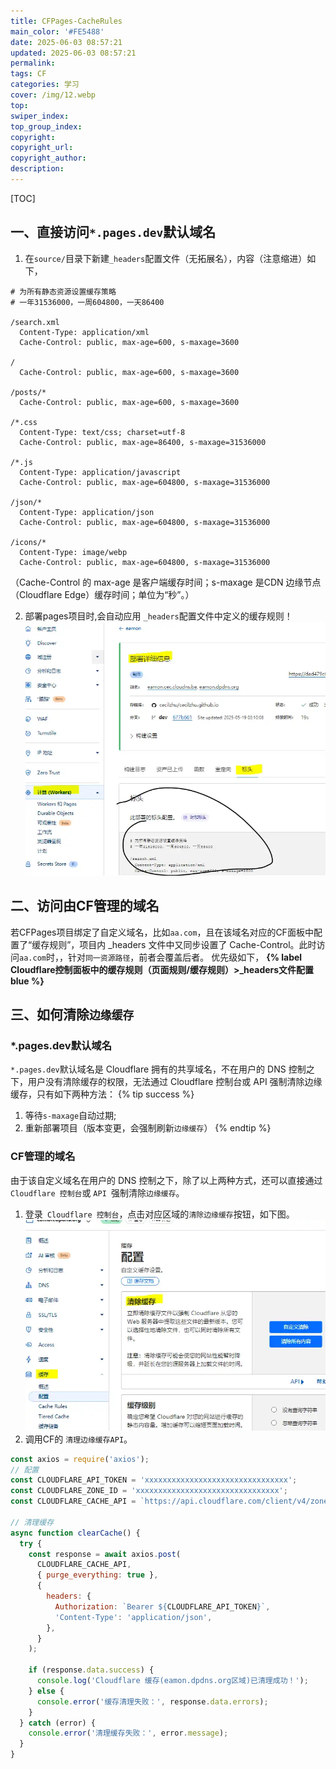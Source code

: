 ```yaml
---
title: CFPages-CacheRules
main_color: '#FE5488'
date: 2025-06-03 08:57:21
updated: 2025-06-03 08:57:21
permalink:
tags: CF
categories: 学习
cover: /img/12.webp
top:
swiper_index:
top_group_index:
copyright:
copyright_url:
copyright_author:
description:
---
```


[TOC]

## 一、直接访问`*.pages.dev`默认域名
1. 在`source/`目录下新建`_headers`配置文件（无拓展名），内容（注意缩进）如下，

```
# 为所有静态资源设置缓存策略
# 一年31536000，一周604800，一天86400

/search.xml
  Content-Type: application/xml
  Cache-Control: public, max-age=600, s-maxage=3600
  
/
  Cache-Control: public, max-age=600, s-maxage=3600
  
/posts/*
  Cache-Control: public, max-age=600, s-maxage=3600

/*.css
  Content-Type: text/css; charset=utf-8
  Cache-Control: public, max-age=86400, s-maxage=31536000

/*.js
  Content-Type: application/javascript
  Cache-Control: public, max-age=604800, s-maxage=31536000

/json/*
  Content-Type: application/json
  Cache-Control: public, max-age=604800, s-maxage=31536000

/icons/*
  Content-Type: image/webp
  Cache-Control: public, max-age=604800, s-maxage=31536000
```
（Cache-Control 的 max-age 是客户端缓存时间；s-maxage 是CDN 边缘节点（Cloudflare Edge）缓存时间；单位为“秒”。）

2. 部署pages项目时,会自动应用 `_headers`配置文件中定义的缓存规则！
![CFPages项目根目录的headers配置生效](CFPages-CacheRules/CFPages项目根目录的headers配置生效1.webp)

## 二、访问由CF管理的域名
若CFPages项目绑定了自定义域名，比如`aa.com`，且在该域名对应的CF面板中配置了“缓存规则”，项目内 _headers 文件中又同步设置了 Cache-Control。此时访问`aa.com`时，，针对`同一资源路径`，前者会覆盖后者。
优先级如下，
<strong>
{% label Cloudflare控制面板中的缓存规则（页面规则/缓存规则）>_headers文件配置 blue %}</strong>

## 三、如何清除`边缘缓存`
### *.pages.dev默认域名
`*.pages.dev`默认域名是 Cloudflare 拥有的共享域名，不在用户的 DNS 控制之下，用户没有清除缓存的权限，无法通过 Cloudflare 控制台或 API 强制清除边缘缓存，只有如下两种方法：
{% tip success  %}

1. 等待`s-maxage`自动过期;
2. 重新部署项目（版本变更，会强制刷新`边缘缓存`）
{% endtip %}
### CF管理的域名
由于该自定义域名在用户的 DNS 控制之下，除了以上两种方式，还可以直接通过` Cloudflare 控制台`或 `API `强制清除`边缘缓存`。
1. 登录` Cloudflare 控制台`，点击对应区域的`清除边缘缓存`按钮，如下图。
![CF控制台清除边缘缓存](CFPages-CacheRules/CF控制台清除边缘缓存2.webp)
2. 调用CF的 `清理边缘缓存API`。
```js
const axios = require('axios');
// 配置
const CLOUDFLARE_API_TOKEN = 'xxxxxxxxxxxxxxxxxxxxxxxxxxxxxxxx';
const CLOUDFLARE_ZONE_ID = 'xxxxxxxxxxxxxxxxxxxxxxxxxxxxxxxx';
const CLOUDFLARE_CACHE_API = `https://api.cloudflare.com/client/v4/zones/${CLOUDFLARE_ZONE_ID}/purge_cache`;

// 清理缓存
async function clearCache() {
  try {
    const response = await axios.post(
      CLOUDFLARE_CACHE_API,
      { purge_everything: true },
      {
        headers: {
          Authorization: `Bearer ${CLOUDFLARE_API_TOKEN}`,
          'Content-Type': 'application/json',
        },
      }
    );

    if (response.data.success) {
      console.log('Cloudflare 缓存(eamon.dpdns.org区域)已清理成功！');
    } else {
      console.error('缓存清理失败：', response.data.errors);
    }
  } catch (error) {
    console.error('清理缓存失败：', error.message);
  }
}
```

